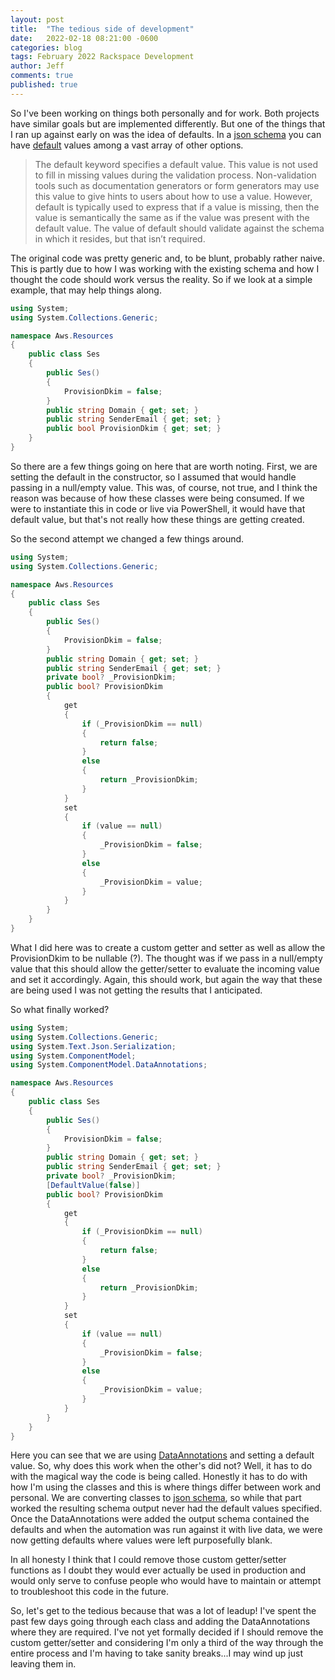 ```yaml
---
layout: post
title:  "The tedious side of development"
date:   2022-02-18 08:21:00 -0600
categories: blog
tags: February 2022 Rackspace Development
author: Jeff
comments: true
published: true
---
```

So I've been working on things both personally and for work. Both projects have similar goals but are implemented differently. But one of the things that I ran up against early on was the idea of defaults. In a [json schema](https://json-schema.org/understanding-json-schema) you can have [default](https://json-schema.org/understanding-json-schema/reference/generic.html) values among a vast array of other options.

> The default keyword specifies a default value. This value is not used to fill in missing values during the validation process. Non-validation tools such as documentation generators or form generators may use this value to give hints to users about how to use a value. However, default is typically used to express that if a value is missing, then the value is semantically the same as if the value was present with the default value. The value of default should validate against the schema in which it resides, but that isn’t required.

The original code was pretty generic and, to be blunt, probably rather naive. This is partly due to how I was working with the existing schema and how I thought the code should work versus the reality. So if we look at a simple example, that may help things along.

```c#
using System;
using System.Collections.Generic;

namespace Aws.Resources
{
    public class Ses
    {
        public Ses()
        {
            ProvisionDkim = false;
        }
        public string Domain { get; set; }
        public string SenderEmail { get; set; }
        public bool ProvisionDkim { get; set; }
    }
}
```

So there are a few things going on here that are worth noting. First, we are setting the default in the constructor, so I assumed that would handle passing in a null/empty value. This was, of course, not true, and I think the reason was because of how these classes were being consumed.  If we were to instantiate this in code or live via PowerShell, it would have that default value, but that's not really how these things are getting created.

So the second attempt we changed a few things around.

```c#
using System;
using System.Collections.Generic;

namespace Aws.Resources
{
    public class Ses
    {
        public Ses()
        {
            ProvisionDkim = false;
        }
        public string Domain { get; set; }
        public string SenderEmail { get; set; }
        private bool? _ProvisionDkim;
        public bool? ProvisionDkim
        {
            get
            {
                if (_ProvisionDkim == null)
                {
                    return false;
                }
                else
                {
                    return _ProvisionDkim;
                }
            }
            set
            {
                if (value == null)
                {
                    _ProvisionDkim = false;
                }
                else
                {
                    _ProvisionDkim = value;
                }
            }
        }
    }
}
```

What I did here was to create a custom getter and setter as well as allow the ProvisionDkim to be nullable (?). The thought was if we pass in a null/empty value that this should allow the getter/setter to evaluate the incoming value and set it accordingly. Again, this should work, but again the way that these are being used I was not getting the results that I anticipated.

So what finally worked?

```c#
using System;
using System.Collections.Generic;
using System.Text.Json.Serialization;
using System.ComponentModel;
using System.ComponentModel.DataAnnotations;

namespace Aws.Resources
{
    public class Ses
    {
        public Ses()
        {
            ProvisionDkim = false;
        }
        public string Domain { get; set; }
        public string SenderEmail { get; set; }
        private bool? _ProvisionDkim;
        [DefaultValue(false)]
        public bool? ProvisionDkim
        {
            get
            {
                if (_ProvisionDkim == null)
                {
                    return false;
                }
                else
                {
                    return _ProvisionDkim;
                }
            }
            set
            {
                if (value == null)
                {
                    _ProvisionDkim = false;
                }
                else
                {
                    _ProvisionDkim = value;
                }
            }
        }
    }
}
```

Here you can see that we are using [DataAnnotations](https://docs.microsoft.com/en-us/dotnet/api/system.componentmodel.dataannotations?view=net-6.0) and setting a default value. So, why does this work when the other's did not? Well, it has to do with the magical way the code is being called. Honestly it has to do with how I'm using the classes and this is where things differ between work and personal. We are converting classes to [json schema](https://www.newtonsoft.com/jsonschema), so while that part worked the resulting schema output never had the default values specified. Once the DataAnnotations were added the output schema contained the defaults and when the automation was run against it with live data, we were now getting defaults where values were left purposefully blank.

In all honesty I think that I could remove those custom getter/setter functions as I doubt they would ever actually be used in production and would only serve to confuse people who would have to maintain or attempt to troubleshoot this code in the future.

So, let's get to the tedious because that was a lot of leadup! I've spent the past few days going through each class and adding the DataAnnotations where they are required. I've not yet formally decided if I should remove the custom getter/setter and considering I'm only a third of the way through the entire process and I'm having to take sanity breaks...I may wind up just leaving them in.
